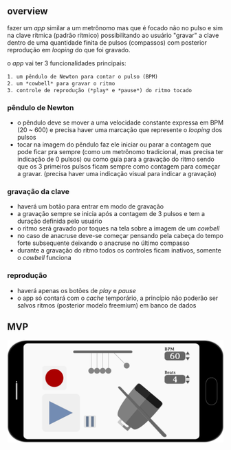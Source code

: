 ## overview

fazer um *app* similar a um metrônomo mas que é focado não no pulso e sim na clave rítmica (padrão rítmico) possibilitando ao usuário "gravar" a clave dentro de uma quantidade finita de pulsos (compassos) com posterior reprodução em *looping* do que foi gravado.

o *app* vai ter 3 funcionalidades principais:

	1. um pêndulo de Newton para contar o pulso (BPM)
 	2. um *cowbell* para gravar o ritmo
 	3. controle de reprodução (*play* e *pause*) do ritmo tocado



### pêndulo de Newton

- o pêndulo deve se mover a uma velocidade constante expressa em BPM (20 ~ 600) e precisa haver uma marcação que represente o *looping* dos pulsos
- tocar na imagem do pêndulo faz ele iniciar ou parar a contagem que pode ficar pra sempre (como um metrônomo tradicional, mas precisa ter indicação de 0 pulsos) ou como guia para a gravação do ritmo sendo que os 3 primeiros pulsos ficam sempre como contagem para começar a gravar. (precisa haver uma indicação visual para indicar a gravação)

### gravação da clave

- haverá um botão para entrar em modo de gravação
- a gravação sempre se inicia após a contagem de 3 pulsos e tem a duração definida pelo usuário
- o ritmo será gravado por toques na tela sobre a imagem de um *cowbell*
- no caso de anacruse deve-se começar pensando pela cabeça do tempo forte subsequente deixando o anacruse no último compasso
- durante a gravação do ritmo todos os controles ficam inativos, somente o *cowbell* funciona

### reprodução

- haverá apenas os botões de *play* e *pause*
- o app só contará com o *cache* temporário, a princípio não poderão ser salvos ritmos (posterior modelo freemium) em banco de dados



## MVP



![expo001](expo001.png)

